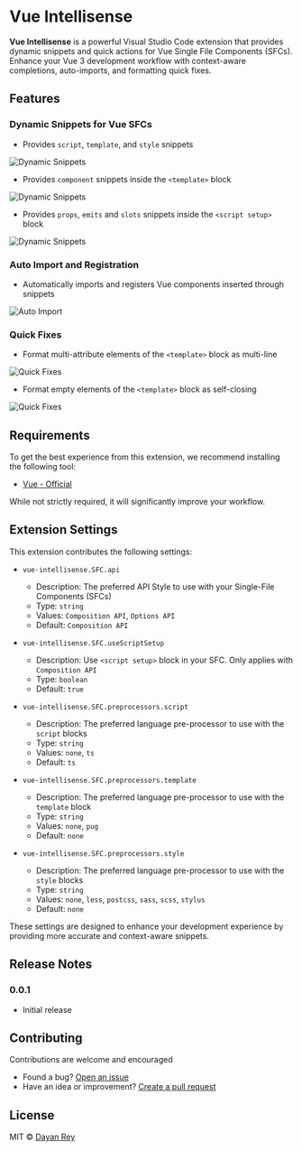 # Vue Intellisense

**Vue Intellisense** is a powerful Visual Studio Code extension that provides dynamic snippets and quick actions for Vue Single File Components (SFCs). Enhance your Vue 3 development workflow with context-aware completions, auto-imports, and formatting quick fixes.

## Features

### Dynamic Snippets for Vue SFCs

- Provides `script`, `template`, and `style` snippets

![Dynamic Snippets](https://github.com/dayanrey/vue-intellisense/blob/main/images/block-snippets.gif?raw=true)

- Provides `component` snippets inside the `<template>` block

![Dynamic Snippets](https://github.com/dayanrey/vue-intellisense/blob/main/images/component-snippets.gif?raw=true)

- Provides `props`, `emits` and `slots` snippets inside the `<script setup>` block

![Dynamic Snippets](https://github.com/dayanrey/vue-intellisense/blob/main/images/define-snippets.gif?raw=true)

### Auto Import and Registration

- Automatically imports and registers Vue components inserted through snippets

![Auto Import](https://github.com/dayanrey/vue-intellisense/blob/main/images/auto-import.gif?raw=true)

### Quick Fixes

- Format multi-attribute elements of the `<template>` block as multi-line

![Quick Fixes](https://github.com/dayanrey/vue-intellisense/blob/main/images/multi-line.gif?raw=true)

- Format empty elements of the `<template>` block as self-closing

![Quick Fixes](https://github.com/dayanrey/vue-intellisense/blob/main/images/self-closing.gif?raw=true)

## Requirements

To get the best experience from this extension, we recommend installing the following tool:

- [Vue - Official](https://marketplace.visualstudio.com/items?itemName=Vue.volar)

While not strictly required, it will significantly improve your workflow.

## Extension Settings

This extension contributes the following settings:

- `vue-intellisense.SFC.api`

  - Description: The preferred API Style to use with your Single-File Components (SFCs)
  - Type: `string`
  - Values: `Composition API`, `Options API`
  - Default: `Composition API`

- `vue-intellisense.SFC.useScriptSetup`

  - Description: Use `<script setup>` block in your SFC. Only applies with `Composition API`
  - Type: `boolean`
  - Default: `true`

- `vue-intellisense.SFC.preprocessors.script`

  - Description: The preferred language pre-processor to use with the `script` blocks
  - Type: `string`
  - Values: `none`, `ts`
  - Default: `ts`

- `vue-intellisense.SFC.preprocessors.template`

  - Description: The preferred language pre-processor to use with the `template` block
  - Type: `string`
  - Values: `none`, `pug`
  - Default: `none`

- `vue-intellisense.SFC.preprocessors.style`
  - Description: The preferred language pre-processor to use with the `style` blocks
  - Type: `string`
  - Values: `none`, `less`, `postcss`, `sass`, `scss`, `stylus`
  - Default: `none`

These settings are designed to enhance your development experience by providing more accurate and context-aware snippets.

## Release Notes

### 0.0.1

- Initial release

## Contributing

Contributions are welcome and encouraged

- Found a bug? [Open an issue](https://github.com/dayanrey/vue-intellisense/issues)
- Have an idea or improvement? [Create a pull request](https://github.com/dayanrey/vue-intellisense/pulls)

## License

MIT &copy; [Dayan Rey](https://github.com/dayanrey)
